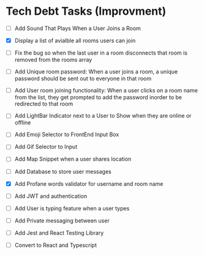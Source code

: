 # Tech Debt Tasks (Improvment)

- [ ] Add Sound That Plays When a User Joins a Room
- [X] Display a list of avialble all rooms users can join 
- [ ] Fix the bug so when the last user in a room disconnects that room is removed from the rooms array 
- [ ] Add Unique room password: When a user joins a room, a unique password should be sent out to everyone in that room 
- [ ] Add User room joining functionality: When a user clicks on a room name from the list, they get prompted to add the password inorder to be redirected to that room 
- [ ] Add LightBar Indicator next to a User to Show when they are online or offline 
- [ ] Add Emoji Selector to FrontEnd Input Box
- [ ] Add Gif Selector to Input 
- [ ] Add Map Snippet when a user shares location
- [ ] Add Database to store user messages 
- [X] Add Profane words validator for username and room name
- [ ] Add JWT and authentication
- [ ] Add User is typing feature when a user types 
- [ ] Add Private messaging between user 
- [ ] Add Jest and React Testing Library
- [ ] Convert to React and Typescript 

